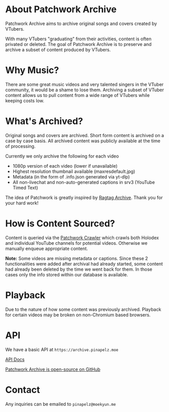 # About Patchwork Archive
Patchwork Archive aims to archive original songs and covers created by VTubers.

With many VTubers "graduating" from their activities, content is often privated or deleted. The goal of Patchwork Archive is to preserve and archive a subset of content produced by VTubers.

# Why Music?
There are some great music videos and very talented singers in the VTuber community, it would be a shame to lose them. Archiving a subset of VTuber content allows us to pull content from a wide range of VTubers while keeping costs low.

# What's Archived?
Original songs and covers are archived. Short form content is archived on a case by case basis. All archived content was publicly available at the time of processing.

Currently we only archive the following for each video
- 1080p version of each video (lower if unavailable)
- Highest resolution thumbnail available (maxresdefault.jpg)
- Metadata (in the form of .info.json generated via yt-dlp)
- All non-livechat and non-auto-generated captions in srv3 (YouTube Timed Text)

The idea of Patchwork is greatly inspired by [Ragtag Archive](https://archive.ragtag.moe). Thank you for your hard work!

# How is Content Sourced?
Content is queried via the [Patchwork Crawler](https://github.com/Patchwork-Archive/Patchwork-Crawler) which crawls both Holodex and individual YouTube channels for potential videos. Otherwise we manually enqueue appropriate content.

**Note:** Some videos are missing metadata or captions. Since these 2 functionalities were added after archival had already started, some content had already been deleted by the time we went back for them. In those cases only the info stored within our database is available.

# Playback
Due to the nature of how some content was previously archived. Playback for certain videos may be broken on non-Chromium based browsers.

# API
We have a basic API at `https://archive.pinapelz.moe`

[API Docs](https://knowledge.pinapelz.com/patchwork-api.html)

[Patchwork Archive is open-source on GitHub](https://github.com/Patchwork-Archive)


# Contact
Any inquiries can be emailed to `pinapelz@moekyun.me`  